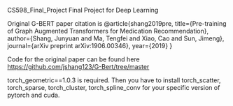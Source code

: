 CS598_Final_Project
Final Project for Deep Learning

Original G-BERT paper citation is @article{shang2019pre, title={Pre-training of Graph Augmented Transformers for Medication Recommendation}, author={Shang, Junyuan and Ma, Tengfei and Xiao, Cao and Sun, Jimeng}, journal={arXiv preprint arXiv:1906.00346}, year={2019} }

Code for the original paper can be found here https://github.com/jshang123/G-Bert/tree/master

torch_geometric==1.0.3 is required. Then you have to install torch_scatter, torch_sparse, torch_cluster, torch_spline_conv for your specific version of pytorch and cuda.
